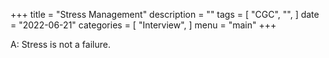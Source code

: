 +++
title = "Stress Management"
description = ""
tags = [
    "CGC",
    "",
]
date = "2022-06-21"
categories = [
    "Interview",
]
menu = "main"
+++

A: Stress is not a failure.



